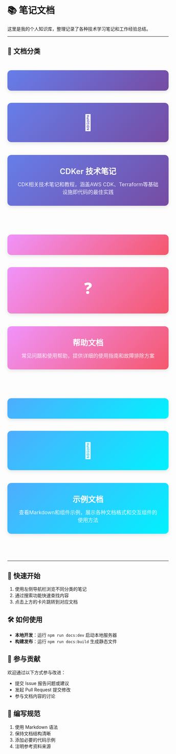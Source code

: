 # 📚 笔记文档

这里是我的个人知识库，整理记录了各种技术学习笔记和工作经验总结。

---

## 📂 文档分类

<div style="display: grid; grid-template-columns: repeat(auto-fit, minmax(300px, 1fr)); gap: 24px; margin: 32px 0;">

  <a href="/notes/CDKer/" style="
    display: block;
    padding: 32px;
    background: linear-gradient(135deg, #667eea 0%, #764ba2 100%);
    color: white;
    text-decoration: none;
    border-radius: 12px;
    box-shadow: 0 4px 12px rgba(0,0,0,0.1);
    transition: all 0.3s ease;
    text-align: center;
  " onmouseover="this.style.transform='translateY(-4px)'; this.style.boxShadow='0 8px 20px rgba(0,0,0,0.15)'" onmouseout="this.style.transform='translateY(0)'; this.style.boxShadow='0 4px 12px rgba(0,0,0,0.1)'">
    <div style="font-size: 48px; margin-bottom: 16px;">🔧</div>
    <h3 style="margin: 0 0 12px 0; font-size: 24px; font-weight: 600;">CDKer 技术笔记</h3>
    <p style="margin: 0; font-size: 16px; opacity: 0.9;">CDK相关技术笔记和教程，涵盖AWS CDK、Terraform等基础设施即代码的最佳实践</p>
  </a>

  <a href="/notes/help/README.md" style="
    display: block;
    padding: 32px;
    background: linear-gradient(135deg, #f093fb 0%, #f5576c 100%);
    color: white;
    text-decoration: none;
    border-radius: 12px;
    box-shadow: 0 4px 12px rgba(0,0,0,0.1);
    transition: all 0.3s ease;
    text-align: center;
  " onmouseover="this.style.transform='translateY(-4px)'; this.style.boxShadow='0 8px 20px rgba(0,0,0,0.15)'" onmouseout="this.style.transform='translateY(0)'; this.style.boxShadow='0 4px 12px rgba(0,0,0,0.1)'">
    <div style="font-size: 48px; margin-bottom: 16px;">❓</div>
    <h3 style="margin: 0 0 12px 0; font-size: 24px; font-weight: 600;">帮助文档</h3>
    <p style="margin: 0; font-size: 16px; opacity: 0.9;">常见问题和使用帮助，提供详细的使用指南和故障排除方案</p>
  </a>

  <a href="/notes/demo/README.md" style="
    display: block;
    padding: 32px;
    background: linear-gradient(135deg, #4facfe 0%, #00f2fe 100%);
    color: white;
    text-decoration: none;
    border-radius: 12px;
    box-shadow: 0 4px 12px rgba(0,0,0,0.1);
    transition: all 0.3s ease;
    text-align: center;
  " onmouseover="this.style.transform='translateY(-4px)'; this.style.boxShadow='0 8px 20px rgba(0,0,0,0.15)'" onmouseout="this.style.transform='translateY(0)'; this.style.boxShadow='0 4px 12px rgba(0,0,0,0.1)'">
    <div style="font-size: 48px; margin-bottom: 16px;">🎯</div>
    <h3 style="margin: 0 0 12px 0; font-size: 24px; font-weight: 600;">示例文档</h3>
    <p style="margin: 0; font-size: 16px; opacity: 0.9;">查看Markdown和组件示例，展示各种文档格式和交互组件的使用方法</p>
  </a>

</div>

---

## 🚀 快速开始

1. 使用左侧导航栏浏览不同分类的笔记
2. 通过搜索功能快速查找内容
3. 点击上方的卡片跳转到对应文档

## 🛠️ 如何使用

- **本地开发**：运行 `npm run docs:dev` 启动本地服务器
- **构建发布**：运行 `npm run docs:build` 生成静态文件

## 🤝 参与贡献

欢迎通过以下方式参与改进：

- 提交 Issue 报告问题或建议
- 发起 Pull Request 提交修改
- 参与文档内容的讨论

## 📝 编写规范

1. 使用 Markdown 语法
2. 保持文档结构清晰
3. 添加必要的代码示例
4. 注明参考资料来源